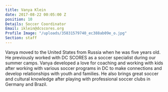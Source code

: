 ```yaml
---
title: Vanya Klein
date: 2017-08-22 00:05:00 Z
position: 10
Details: Soccer Coordinator
Email: iklein@dcscores.org
Profile Image: "/uploads/35831579740_ec388ab09e_o.jpg"
Section: staff
---
```


Vanya moved to the United States from Russia when he was five years old. He previously worked with DC SCORES as a soccer specialist during our summer camps. Vanya developed a love for coaching and working with kids after working with various soccer programs in DC to make connections and develop relationships with youth and families. He also brings great soccer and cultural knowledge after playing with professional soccer clubs in Germany and Brazil. 